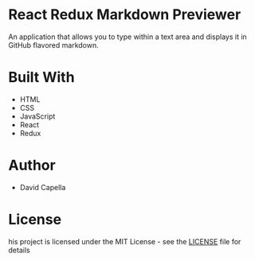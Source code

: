 # React Redux Markdown Previewer
An application that allows you to type within a text area and displays it in GitHub flavored markdown.

# Built With
* HTML
* CSS
* JavaScript
* React
* Redux

# Author
* David Capella

# License
his project is licensed under the MIT License - see the [LICENSE](./LICENSE) file for details
